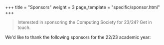 +++
title = "Sponsors"
weight = 3
page_template = "specific/sponsor.html"
+++

> Interested in sponsoring the Computing Society for 23/24? Get in touch.

We'd like to thank the following sponsors for the 22/23 academic year: